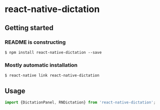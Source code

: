 # react-native-dictation

## Getting started
### README is constructing
`$ npm install react-native-dictation --save`

### Mostly automatic installation

`$ react-native link react-native-dictation`

## Usage
```javascript
import {DictationPanel, RNDictation} from 'react-native-dictation';
```
